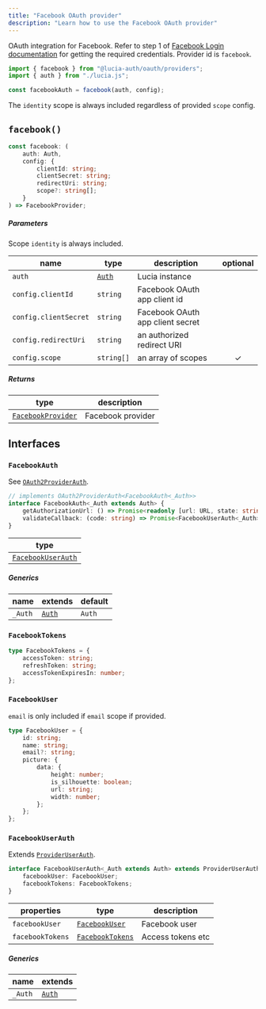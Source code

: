```yaml
---
title: "Facebook OAuth provider"
description: "Learn how to use the Facebook OAuth provider"
---
```


OAuth integration for Facebook. Refer to step 1 of [Facebook Login documentation](https://developers.facebook.com/docs/facebook-login/web) for getting the required credentials. Provider id is `facebook`.

```ts
import { facebook } from "@lucia-auth/oauth/providers";
import { auth } from "./lucia.js";

const facebookAuth = facebook(auth, config);
```

The `identity` scope is always included regardless of provided `scope` config.

## `facebook()`

```ts
const facebook: (
	auth: Auth,
	config: {
		clientId: string;
		clientSecret: string;
		redirectUri: string;
		scope?: string[];
	}
) => FacebookProvider;
```

##### Parameters

Scope `identity` is always included.

| name                  | type                                       | description                      | optional |
| --------------------- | ------------------------------------------ | -------------------------------- | :------: |
| `auth`                | [`Auth`](/reference/lucia/interfaces/auth) | Lucia instance                   |          |
| `config.clientId`     | `string`                                   | Facebook OAuth app client id     |          |
| `config.clientSecret` | `string`                                   | Facebook OAuth app client secret |          |
| `config.redirectUri`  | `string`                                   | an authorized redirect URI       |          |
| `config.scope`        | `string[]`                                 | an array of scopes               |    ✓     |

##### Returns

| type                                    | description       |
| --------------------------------------- | ----------------- |
| [`FacebookProvider`](#facebookprovider) | Facebook provider |

## Interfaces

### `FacebookAuth`

See [`OAuth2ProviderAuth`](/reference/oauth/interfaces/oauth2providerauth).

```ts
// implements OAuth2ProviderAuth<FacebookAuth<_Auth>>
interface FacebookAuth<_Auth extends Auth> {
	getAuthorizationUrl: () => Promise<readonly [url: URL, state: string]>;
	validateCallback: (code: string) => Promise<FacebookUserAuth<_Auth>>;
}
```

| type                                    |
| --------------------------------------- |
| [`FacebookUserAuth`](#facebookuserauth) |

##### Generics

| name    | extends                                    | default |
| ------- | ------------------------------------------ | ------- |
| `_Auth` | [`Auth`](/reference/lucia/interfaces/auth) | `Auth`  |

### `FacebookTokens`

```ts
type FacebookTokens = {
	accessToken: string;
	refreshToken: string;
	accessTokenExpiresIn: number;
};
```

### `FacebookUser`

`email` is only included if `email` scope if provided.

```ts
type FacebookUser = {
	id: string;
	name: string;
	email?: string;
	picture: {
		data: {
			height: number;
			is_silhouette: boolean;
			url: string;
			width: number;
		};
	};
};
```

### `FacebookUserAuth`

Extends [`ProviderUserAuth`](/reference/oauth/interfaces/provideruserauth).

```ts
interface FacebookUserAuth<_Auth extends Auth> extends ProviderUserAuth<_Auth> {
	facebookUser: FacebookUser;
	facebookTokens: FacebookTokens;
}
```

| properties       | type                                | description       |
| ---------------- | ----------------------------------- | ----------------- |
| `facebookUser`   | [`FacebookUser`](#facebookuser)     | Facebook user     |
| `facebookTokens` | [`FacebookTokens`](#facebooktokens) | Access tokens etc |

##### Generics

| name    | extends                                    |
| ------- | ------------------------------------------ |
| `_Auth` | [`Auth`](/reference/lucia/interfaces/auth) |
